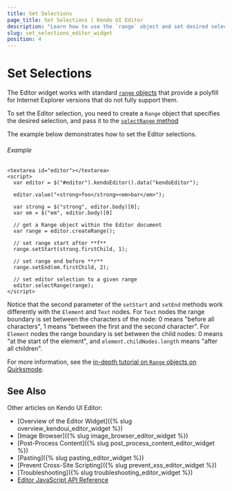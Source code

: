 ```yaml
---
title: Set Selections
page_title: Set Selections | Kendo UI Editor
description: "Learn how to use the `range` object and set desired selections in the Kendo UI Editor widget."
slug: set_selections_editor_widget
position: 4
---
```


# Set Selections

The Editor widget works with standard [`range` objects](https://developer.mozilla.org/en/docs/Web/API/Range) that provide a polyfill for Internet Explorer versions that do not fully support them.

To set the Editor selection, you need to create a `Range` object that specifies the desired selection, and pass it to the [`selectRange` method](/api/javascript/ui/editor#methods-selectRange)

The example below demonstrates how to set the Editor selections.

###### Example

    <textarea id="editor"></textarea>
    <script>
      var editor = $("#editor").kendoEditor().data("kendoEditor");

      editor.value("<strong>foo</strong><em>bar</em>");

      var strong = $("strong", editor.body)[0];
      var em = $("em", editor.body)[0]

      // get a Range object within the Editor document
      var range = editor.createRange();

      // set range start after **f**
      range.setStart(strong.firstChild, 1);

      // set range end before **r**
      range.setEnd(em.firstChild, 2);

      // set editor selection to a given range
      editor.selectRange(range);
    </script>

Notice that the second parameter of the `setStart` and `setEnd` methods work differently with the `Element` and `Text` nodes. For `Text` nodes the range boundary is set between the characters of the node: 0 means "before all characters", 1 means "between the first and the second character". For `Element` nodes the range boundary is set between the child nodes: 0 means "at the start of the element", and `element.childNodes.length` means "after all children".

For more information, see the [in-depth tutorial on `Range` objects on Quirksmode](http://www.quirksmode.org/dom/range_intro.html).

## See Also

Other articles on Kendo UI Editor:

* [Overview of the Editor Widget]({% slug overview_kendoui_editor_widget %})
* [Image Browser]({% slug image_browser_editor_widget %})
* [Post-Process Content]({% slug post_process_content_editor_widget %})
* [Pasting]({% slug pasting_editor_widget %})
* [Prevent Cross-Site Scripting]({% slug prevent_xss_editor_widget %})
* [Troubleshooting]({% slug troubleshooting_editor_widget %})
* [Editor JavaScript API Reference](/api/javascript/ui/editor)
